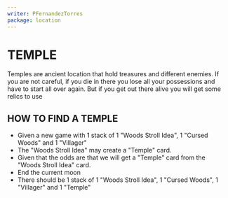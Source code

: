 ```yaml
---
writer: PFernandezTorres
package: location
---
```


# TEMPLE

Temples are ancient location that hold treasures and different enemies. If you are not careful, if you die in there you lose
all your possessions and have to start all over again. But if you get out there alive you will get some relics to use

## HOW TO FIND A TEMPLE

 * Given a new game with 1 stack of 1 "Woods Stroll Idea", 1 "Cursed Woods" and 1 "Villager" 
 * The "Woods Stroll Idea" may create a "Temple" card.
 * Given that the odds are that we will get a "Temple" card from the "Woods Stroll Idea" card.
 * End the current moon
 * There should be 1 stack of 1 "Woods Stroll Idea", 1 "Cursed Woods", 1 "Villager" and 1 "Temple"
